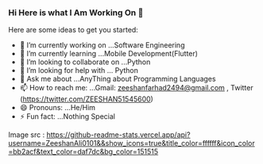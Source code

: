 ### Hi Here is what I Am Working On 👋

Here are some ideas to get you started:

- 🔭 I’m currently working on ...Software Engineering
- 🌱 I’m currently learning ...Mobile Development(Flutter)
- 👯 I’m looking to collaborate on ...Python
- 🤔 I’m looking for help with ... Python
- 💬 Ask me about ...AnyThing about Programming Languages
- 📫 How to reach me: ...Gmail: zeeshanfarhad2494@gmail.com ,  Twitter (https://twitter.com/ZEESHAN51545600) 
- 😄 Pronouns: ...He/Him
- ⚡ Fun fact: ...Nothing Special

Image src : https://github-readme-stats.vercel.app/api?username=ZeeshanAli0101&&show_icons=true&title_color=ffffff&icon_color=bb2acf&text_color=daf7dc&bg_color=151515
